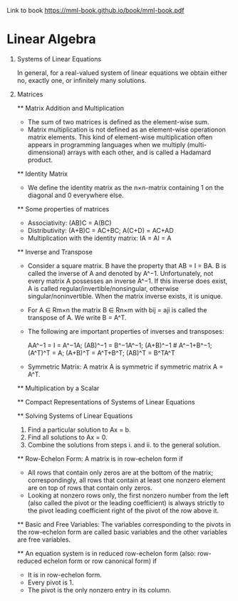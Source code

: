 Link to book https://mml-book.github.io/book/mml-book.pdf
# Linear Algebra
 1. Systems of Linear Equations

    In general, for a real-valued system of linear equations we obtain either no, exactly one, or infinitely many solutions.
    
 2. Matrices
 
    ** Matrix Addition and Multiplication
    - The sum of two matrices is defined as the element-wise sum.
    - Matrix multiplication is not defined as an element-wise operationon matrix elements. This kind of element-wise multiplication often appears in programming languages when we multiply (multi-dimensional) arrays with each other, and is called a Hadamard product.

    ** Identity Matrix
    - We define the identity matrix as the n×n-matrix containing 1 on the diagonal and 0 everywhere else.

    ** Some properties of matrices
    - Associativity: (AB)C = A(BC)
    - Distributivity: (A+B)C = AC+BC; A(C+D) = AC+AD
    - Multiplication with the identity matrix: IA = AI = A
 
    ** Inverse and Transpose
    - Consider a square matrix. B have the property that AB = I = BA. B is called the inverse of A and denoted by A^−1. Unfortunately, not every matrix A possesses an inverse A^−1. If this inverse does exist, A is called regular/invertible/nonsingular, otherwise singular/noninvertible. When the matrix inverse exists, it is unique.
    - For A ∈ Rm×n the matrix B ∈ Rn×m with bij = aji is called the transpose of A. We write B = A^T.
    - The following are important properties of inverses and transposes:
 
        AA^−1 = I = A^−1A; (AB)^−1 = B^−1A^−1; (A+B)^−1 # A^−1+B^−1; (A^T)^T = A; (A+B)^T = A^T+B^T; (AB)^T = B^TA^T
    - Symmetric Matrix: A matrix A is symmetric if symmetric matrix A = A^T.
 
    ** Multiplication by a Scalar

    ** Compact Representations of Systems of Linear Equations

    ** Solving Systems of Linear Equations
    1. Find a particular solution to Ax = b.
    2. Find all solutions to Ax = 0.
    3. Combine the solutions from steps i. and ii. to the general solution.
    
    ** Row-Echelon Form: A matrix is in row-echelon form if
    - All rows that contain only zeros are at the bottom of the matrix; correspondingly, all rows that contain at least one nonzero element are on top of rows that contain only zeros.
    - Looking at nonzero rows only, the first nonzero number from the left (also called the pivot or the leading coefficient) is always strictly to the pivot leading coefficient right of the pivot of the row above it.

    ** Basic and Free Variables: The variables corresponding to the pivots in the row-echelon form are called basic variables and the other variables are free variables.
    
    ** An equation system is in reduced row-echelon form (also: row-reduced echelon form or row canonical form) if
    - It is in row-echelon form.
    - Every pivot is 1.
    - The pivot is the only nonzero entry in its column.
